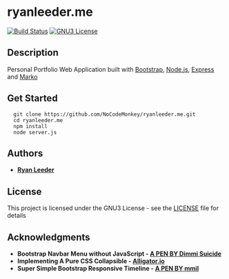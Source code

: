 # ryanleeder.me

[![Build Status](https://travis-ci.org/NoCodeMonkey/ryanleeder.me.svg?branch=master)](https://travis-ci.org/NoCodeMonkey/ryanleeder.me)
[![GNU3 License](https://img.shields.io/github/license/sjtu-ai-go/libgoboard.svg)](https://github.com/sjtu-ai-go/libgoboard/blob/master/LICENSE)

## Description
Personal Portfolio Web Application built with [Bootstrap](https://getbootstrap.com), [Node.js](https://nodejs.org), [Express](https://expressjs.com) and [Marko](https://markojs.com)

## Get Started

```
  git clone https://github.com/NoCodeMonkey/ryanleeder.me.git
  cd ryanleeder.me
  npm install
  node server.js
```

## Authors

* **[Ryan Leeder](mailto:ryanleeder@gmail.com)** 

## License

This project is licensed under the GNU3 License - see the [LICENSE](LICENSE) file for details

## Acknowledgments

* **Bootstrap Navbar Menu without JavaScript - [A PEN BY Dimmi Suicide](https://codepen.io/Dimmi/pen/dpEKpP)**
* **Implementing A Pure CSS Collapsible - [Alligator.io](https://alligator.io/css/collapsible/)**
* **Super Simple Bootstrap Responsive Timeline - [A PEN BY mmil](https://codepen.io/mmil/pen/lxvhu)** 

